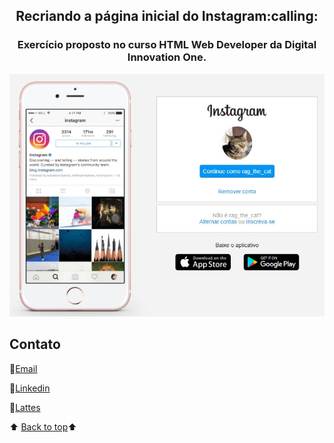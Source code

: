 <h2 align="center">​Recriando a página inicial do Instagram:calling:</h2>

<h3 align="center">Exercício proposto no curso HTML Web Developer da Digital Innovation One.</h3>

<p align="center">
    <a href="">
        <img src="img/rag_the_cat-instag.jpg" alt="imagem exercicio">
    </a>
    </p>



## Contato

:e-mail:[Email](pgomes@faeterj-petropolis.edu.br)

:link:[Linkedin](https://www.linkedin.com/in/marcos-paulo-marques-corr%C3%AAa-gomes-2794271b0/)

:link:[Lattes](https://wwws.cnpq.br/cvlattesweb/PKG_MENU.menu?f_cod=A4769AB5DE3FCB49D83423E88118FAB5#)



⬆️ [Back to top](#back-to-top)⬆️ 

 